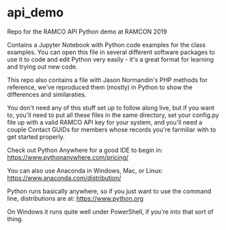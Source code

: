 # api_demo
Repo for the RAMCO API Python demo at RAMCON 2019

Contains a Jupyter Notebook with Python code examples for the class examples. You can open this file in several different software packages to use it to code and edit Python very easily - it's a great format for learning and trying out new code. 

This repo also contains a file with Jason Normandin's PHP methods for reference, we've reproduced them (mostly) in Python to show the differences and similaraties.

You don't need any of this stuff set up to follow along live, but if you want to, you'll need to put all these files in the same directory, set your config.py file up with a valid RAMCO API key for your system, and you'll need a couple Contact GUIDs for members whose records you're farmiliar with to get started properly.

Check out Python Anywhere for a good IDE to begin in:
https://www.pythonanywhere.com/pricing/ 

You can also use Anaconda in Windows, Mac, or Linux:
https://www.anaconda.com/distribution/ 

Python runs basically anywhere, so if you just want to use the command line, distributions are at: https://www.python.org 

On Windows it runs quite well under PowerShell, if you're into that sort of thing. 
